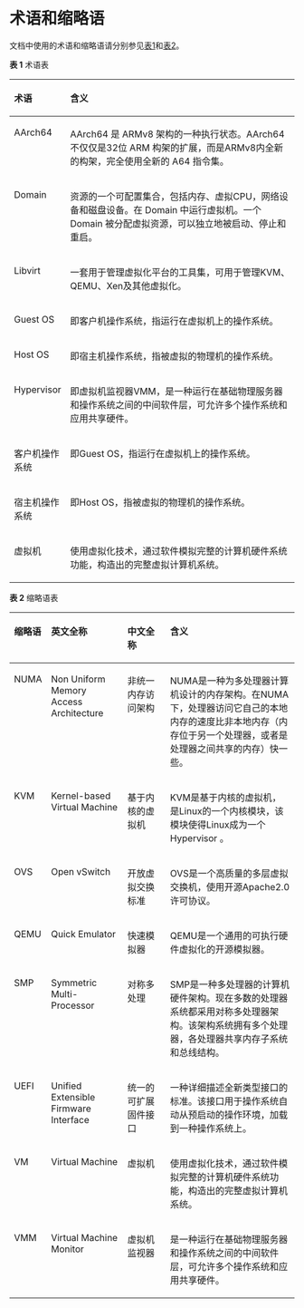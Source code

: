 # 术语和缩略语<a name="ZH-CN_TOPIC_0188137496"></a>

文档中使用的术语和缩略语请分别参见[表1](#table201236162279)和[表2](#table1423422319271)。

**表 1**  术语表

<a name="table201236162279"></a>
<table><thead align="left"><tr id="row212331662719"><th class="cellrowborder" valign="top" width="16.33%" id="mcps1.2.3.1.1"><p id="p20124216162710"><a name="p20124216162710"></a><a name="p20124216162710"></a>术语</p>
</th>
<th class="cellrowborder" valign="top" width="83.67%" id="mcps1.2.3.1.2"><p id="p101241716172714"><a name="p101241716172714"></a><a name="p101241716172714"></a>含义</p>
</th>
</tr>
</thead>
<tbody><tr id="row1125573491"><td class="cellrowborder" valign="top" width="16.33%" headers="mcps1.2.3.1.1 "><p id="p9127575495"><a name="p9127575495"></a><a name="p9127575495"></a>AArch64</p>
</td>
<td class="cellrowborder" valign="top" width="83.67%" headers="mcps1.2.3.1.2 "><p id="p101210579495"><a name="p101210579495"></a><a name="p101210579495"></a><span>AArch64 是 ARMv8 架构的一种执行状态。AArch64不仅仅是32位</span><span> ARM 构架的扩展</span>，而是<span>ARMv8内全新的构架，完全使用全新的 A64 指令集</span>。</p>
</td>
</tr>
<tr id="row136403577291"><td class="cellrowborder" valign="top" width="16.33%" headers="mcps1.2.3.1.1 "><p id="p564085720296"><a name="p564085720296"></a><a name="p564085720296"></a>Domain</p>
</td>
<td class="cellrowborder" valign="top" width="83.67%" headers="mcps1.2.3.1.2 "><p id="p1790215753610"><a name="p1790215753610"></a><a name="p1790215753610"></a><span>资源的一个可配置集合，包括内存、虚拟CPU，网络设备和磁盘设备。在 Domain 中运行虚拟机。一个 Domain 被分配虚拟资源，可以独立地被启动、停止和重启。</span></p>
</td>
</tr>
<tr id="row93831559183615"><td class="cellrowborder" valign="top" width="16.33%" headers="mcps1.2.3.1.1 "><p id="p338414590368"><a name="p338414590368"></a><a name="p338414590368"></a>Libvirt</p>
</td>
<td class="cellrowborder" valign="top" width="83.67%" headers="mcps1.2.3.1.2 "><p id="p4690183417114"><a name="p4690183417114"></a><a name="p4690183417114"></a>一套用于管理虚拟化平台的工具集，可用于管理KVM、QEMU、Xen及其他虚拟化。</p>
</td>
</tr>
<tr id="row0885204653711"><td class="cellrowborder" valign="top" width="16.33%" headers="mcps1.2.3.1.1 "><p id="p208853467376"><a name="p208853467376"></a><a name="p208853467376"></a>Guest OS</p>
</td>
<td class="cellrowborder" valign="top" width="83.67%" headers="mcps1.2.3.1.2 "><p id="p1488513466377"><a name="p1488513466377"></a><a name="p1488513466377"></a>即客户机操作系统，指运行在虚拟机上的操作系统。</p>
</td>
</tr>
<tr id="row1128312163815"><td class="cellrowborder" valign="top" width="16.33%" headers="mcps1.2.3.1.1 "><p id="p172839214388"><a name="p172839214388"></a><a name="p172839214388"></a>Host OS</p>
</td>
<td class="cellrowborder" valign="top" width="83.67%" headers="mcps1.2.3.1.2 "><p id="p3347759111220"><a name="p3347759111220"></a><a name="p3347759111220"></a>即宿主机操作系统，指被虚拟的物理机的操作系统。</p>
</td>
</tr>
<tr id="row7640195711293"><td class="cellrowborder" valign="top" width="16.33%" headers="mcps1.2.3.1.1 "><p id="p156401957202918"><a name="p156401957202918"></a><a name="p156401957202918"></a>Hypervisor</p>
</td>
<td class="cellrowborder" valign="top" width="83.67%" headers="mcps1.2.3.1.2 "><p id="p1396331210304"><a name="p1396331210304"></a><a name="p1396331210304"></a>即虚拟机监视器VMM，是一种运行在基础物理服务器和操作系统之间的中间软件层，可允许多个操作系统和应用共享硬件。</p>
</td>
</tr>
<tr id="row128722053110"><td class="cellrowborder" valign="top" width="16.33%" headers="mcps1.2.3.1.1 "><p id="p1628752093114"><a name="p1628752093114"></a><a name="p1628752093114"></a>客户机操作系统</p>
</td>
<td class="cellrowborder" valign="top" width="83.67%" headers="mcps1.2.3.1.2 "><p id="p162872203319"><a name="p162872203319"></a><a name="p162872203319"></a>即Guest OS，指运行在虚拟机上的操作系统。</p>
</td>
</tr>
<tr id="row61247162275"><td class="cellrowborder" valign="top" width="16.33%" headers="mcps1.2.3.1.1 "><p id="p1645194293112"><a name="p1645194293112"></a><a name="p1645194293112"></a>宿主机操作系统</p>
</td>
<td class="cellrowborder" valign="top" width="83.67%" headers="mcps1.2.3.1.2 "><p id="p10124131610273"><a name="p10124131610273"></a><a name="p10124131610273"></a>即Host OS，指被虚拟的物理机的操作系统。</p>
</td>
</tr>
<tr id="row41241316122714"><td class="cellrowborder" valign="top" width="16.33%" headers="mcps1.2.3.1.1 "><p id="p05892299297"><a name="p05892299297"></a><a name="p05892299297"></a>虚拟机</p>
</td>
<td class="cellrowborder" valign="top" width="83.67%" headers="mcps1.2.3.1.2 "><p id="p11124151632711"><a name="p11124151632711"></a><a name="p11124151632711"></a>使用虚拟化技术，通过软件模拟完整的计算机硬件系统功能，构造出的完整虚拟计算机系统。</p>
</td>
</tr>
</tbody>
</table>

**表 2**  缩略语表

<a name="table1423422319271"></a>
<table><thead align="left"><tr id="row1923512392718"><th class="cellrowborder" valign="top" width="9.43094309430943%" id="mcps1.2.5.1.1"><p id="p192351123122715"><a name="p192351123122715"></a><a name="p192351123122715"></a>缩略语</p>
</th>
<th class="cellrowborder" valign="top" width="27.27272727272727%" id="mcps1.2.5.1.2"><p id="p1841363943913"><a name="p1841363943913"></a><a name="p1841363943913"></a>英文全称</p>
</th>
<th class="cellrowborder" valign="top" width="15.771577157715772%" id="mcps1.2.5.1.3"><p id="p513714541398"><a name="p513714541398"></a><a name="p513714541398"></a>中文全称</p>
</th>
<th class="cellrowborder" valign="top" width="47.52475247524753%" id="mcps1.2.5.1.4"><p id="p423514232272"><a name="p423514232272"></a><a name="p423514232272"></a>含义</p>
</th>
</tr>
</thead>
<tbody><tr id="row1667501494410"><td class="cellrowborder" valign="top" width="9.43094309430943%" headers="mcps1.2.5.1.1 "><p id="p767571412448"><a name="p767571412448"></a><a name="p767571412448"></a>NUMA</p>
</td>
<td class="cellrowborder" valign="top" width="27.27272727272727%" headers="mcps1.2.5.1.2 "><p id="p12675191464417"><a name="p12675191464417"></a><a name="p12675191464417"></a>Non Uniform Memory Access Architecture</p>
</td>
<td class="cellrowborder" valign="top" width="15.771577157715772%" headers="mcps1.2.5.1.3 "><p id="p267581484416"><a name="p267581484416"></a><a name="p267581484416"></a><span>非统一内存访问架构</span></p>
</td>
<td class="cellrowborder" valign="top" width="47.52475247524753%" headers="mcps1.2.5.1.4 "><p id="p13885124301815"><a name="p13885124301815"></a><a name="p13885124301815"></a>NUMA是一种为多处理器计算机设计的内存架构。在NUMA下，处理器访问它自己的本地内存的速度比非本地内存（内存位于另一个处理器，或者是处理器之间共享的内存）快一些。</p>
</td>
</tr>
<tr id="row11235523162714"><td class="cellrowborder" valign="top" width="9.43094309430943%" headers="mcps1.2.5.1.1 "><p id="p6235923172716"><a name="p6235923172716"></a><a name="p6235923172716"></a>KVM</p>
</td>
<td class="cellrowborder" valign="top" width="27.27272727272727%" headers="mcps1.2.5.1.2 "><p id="p184141939143911"><a name="p184141939143911"></a><a name="p184141939143911"></a>Kernel-based Virtual Machine</p>
</td>
<td class="cellrowborder" valign="top" width="15.771577157715772%" headers="mcps1.2.5.1.3 "><p id="p0138554183910"><a name="p0138554183910"></a><a name="p0138554183910"></a>基于内核的虚拟机</p>
</td>
<td class="cellrowborder" valign="top" width="47.52475247524753%" headers="mcps1.2.5.1.4 "><p id="p423514233271"><a name="p423514233271"></a><a name="p423514233271"></a>KVM是基于内核的虚拟机，是Linux的一个内核模块，该模块使得Linux成为一个<span>Hypervisor</span> 。</p>
</td>
</tr>
<tr id="row2155153013473"><td class="cellrowborder" valign="top" width="9.43094309430943%" headers="mcps1.2.5.1.1 "><p id="p12155173013477"><a name="p12155173013477"></a><a name="p12155173013477"></a>OVS</p>
</td>
<td class="cellrowborder" valign="top" width="27.27272727272727%" headers="mcps1.2.5.1.2 "><p id="p9155230104713"><a name="p9155230104713"></a><a name="p9155230104713"></a>Open vSwitch</p>
</td>
<td class="cellrowborder" valign="top" width="15.771577157715772%" headers="mcps1.2.5.1.3 "><p id="p3155163044718"><a name="p3155163044718"></a><a name="p3155163044718"></a>开放虚拟交换标准</p>
</td>
<td class="cellrowborder" valign="top" width="47.52475247524753%" headers="mcps1.2.5.1.4 "><p id="p515573044716"><a name="p515573044716"></a><a name="p515573044716"></a>OVS是一个高质量的多层虚拟交换机，使用开源Apache2.0许可协议。</p>
</td>
</tr>
<tr id="row5235123152715"><td class="cellrowborder" valign="top" width="9.43094309430943%" headers="mcps1.2.5.1.1 "><p id="p19235723122715"><a name="p19235723122715"></a><a name="p19235723122715"></a>QEMU</p>
</td>
<td class="cellrowborder" valign="top" width="27.27272727272727%" headers="mcps1.2.5.1.2 "><p id="p1641411397393"><a name="p1641411397393"></a><a name="p1641411397393"></a><span>Quick Emulator</span></p>
</td>
<td class="cellrowborder" valign="top" width="15.771577157715772%" headers="mcps1.2.5.1.3 "><p id="p9138155433910"><a name="p9138155433910"></a><a name="p9138155433910"></a>快速模拟器</p>
</td>
<td class="cellrowborder" valign="top" width="47.52475247524753%" headers="mcps1.2.5.1.4 "><p id="p1471884032613"><a name="p1471884032613"></a><a name="p1471884032613"></a>QEMU是一个通用的可执行硬件虚拟化的开源模拟器。</p>
</td>
</tr>
<tr id="row12041195617"><td class="cellrowborder" valign="top" width="9.43094309430943%" headers="mcps1.2.5.1.1 "><p id="p18021117568"><a name="p18021117568"></a><a name="p18021117568"></a>SMP</p>
</td>
<td class="cellrowborder" valign="top" width="27.27272727272727%" headers="mcps1.2.5.1.2 "><p id="p18061112566"><a name="p18061112566"></a><a name="p18061112566"></a>Symmetric Multi-Processor</p>
</td>
<td class="cellrowborder" valign="top" width="15.771577157715772%" headers="mcps1.2.5.1.3 "><p id="p20081119564"><a name="p20081119564"></a><a name="p20081119564"></a>对称多处理</p>
</td>
<td class="cellrowborder" valign="top" width="47.52475247524753%" headers="mcps1.2.5.1.4 "><p id="p20121119566"><a name="p20121119566"></a><a name="p20121119566"></a>SMP是一种多处理器的计算机硬件架构。现在多数的处理器系统都采用对称多处理器架构。该架构系统拥有多个处理器，各处理器共享内存子系统和总线结构。</p>
</td>
</tr>
<tr id="row684019133515"><td class="cellrowborder" valign="top" width="9.43094309430943%" headers="mcps1.2.5.1.1 "><p id="p205131546135019"><a name="p205131546135019"></a><a name="p205131546135019"></a>UEFI</p>
</td>
<td class="cellrowborder" valign="top" width="27.27272727272727%" headers="mcps1.2.5.1.2 "><p id="p1784118138513"><a name="p1784118138513"></a><a name="p1784118138513"></a>Unified Extensible Firmware Interface</p>
</td>
<td class="cellrowborder" valign="top" width="15.771577157715772%" headers="mcps1.2.5.1.3 "><p id="p68416137513"><a name="p68416137513"></a><a name="p68416137513"></a>统一的可扩展固件接口</p>
</td>
<td class="cellrowborder" valign="top" width="47.52475247524753%" headers="mcps1.2.5.1.4 "><p id="p10841141355119"><a name="p10841141355119"></a><a name="p10841141355119"></a>一种详细描述全新类型接口的标准。该接口用于操作系统自动从预启动的操作环境，加载到一种操作系统上。</p>
</td>
</tr>
<tr id="row867362514411"><td class="cellrowborder" valign="top" width="9.43094309430943%" headers="mcps1.2.5.1.1 "><p id="p1723512322718"><a name="p1723512322718"></a><a name="p1723512322718"></a>VM</p>
</td>
<td class="cellrowborder" valign="top" width="27.27272727272727%" headers="mcps1.2.5.1.2 "><p id="p194143394393"><a name="p194143394393"></a><a name="p194143394393"></a>Virtual Machine</p>
</td>
<td class="cellrowborder" valign="top" width="15.771577157715772%" headers="mcps1.2.5.1.3 "><p id="p151381544396"><a name="p151381544396"></a><a name="p151381544396"></a>虚拟机</p>
</td>
<td class="cellrowborder" valign="top" width="47.52475247524753%" headers="mcps1.2.5.1.4 "><p id="p1029916150141"><a name="p1029916150141"></a><a name="p1029916150141"></a>使用虚拟化技术，通过软件模拟完整的计算机硬件系统功能，构造出的完整虚拟计算机系统。</p>
</td>
</tr>
<tr id="row122441111174118"><td class="cellrowborder" valign="top" width="9.43094309430943%" headers="mcps1.2.5.1.1 "><p id="p52450118416"><a name="p52450118416"></a><a name="p52450118416"></a>VMM</p>
</td>
<td class="cellrowborder" valign="top" width="27.27272727272727%" headers="mcps1.2.5.1.2 "><p id="p724571112416"><a name="p724571112416"></a><a name="p724571112416"></a>Virtual Machine Monitor</p>
</td>
<td class="cellrowborder" valign="top" width="15.771577157715772%" headers="mcps1.2.5.1.3 "><p id="p20245181144119"><a name="p20245181144119"></a><a name="p20245181144119"></a>虚拟机监视器</p>
</td>
<td class="cellrowborder" valign="top" width="47.52475247524753%" headers="mcps1.2.5.1.4 "><p id="p192451611104110"><a name="p192451611104110"></a><a name="p192451611104110"></a>是一种运行在基础物理服务器和操作系统之间的中间软件层，可允许多个操作系统和应用共享硬件。</p>
</td>
</tr>
</tbody>
</table>

